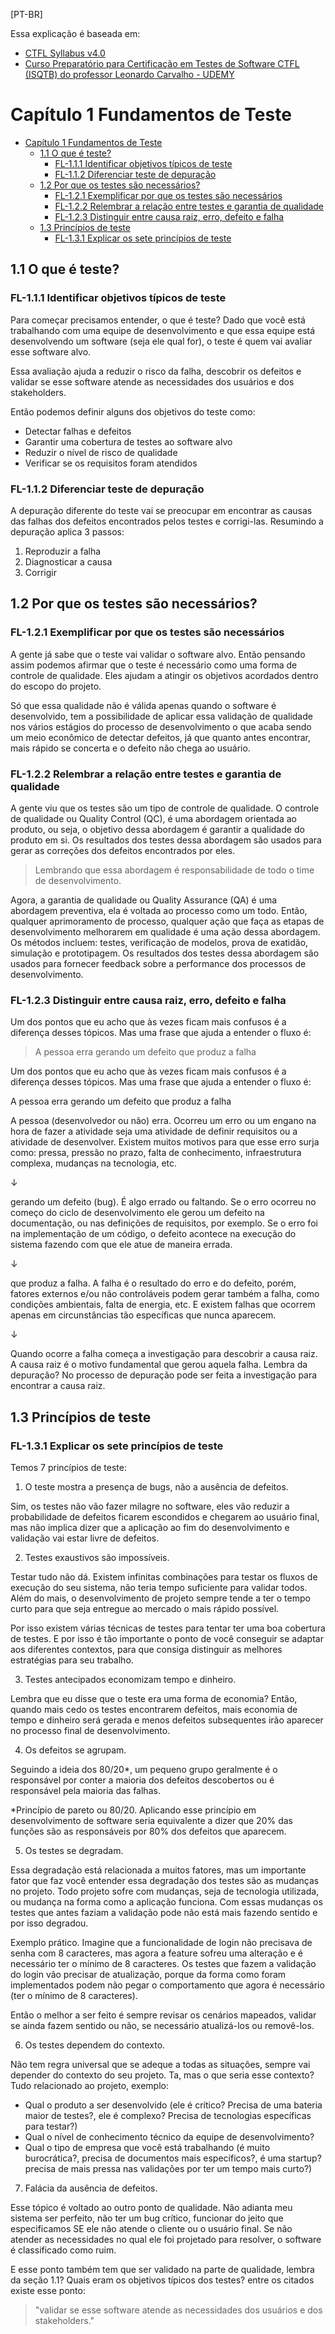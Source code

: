[PT-BR]

Essa explicação é baseada em:

- [CTFL Syllabus v4.0](https://bstqb.online/docs/syllabus_ctfl_4.0br.pdf)
- [Curso Preparatório para Certificação em Testes de Software CTFL (ISQTB) do professor Leonardo Carvalho - UDEMY](https://www.udemy.com/course/preparatorio-ctfl/?couponCode=OF83024E)



# Capítulo 1 Fundamentos de Teste


- [Capítulo 1 Fundamentos de Teste](#capítulo-1-fundamentos-de-teste)
  - [1.1 O que é teste?](#11-o-que-é-teste)
    - [FL-1.1.1 Identificar objetivos típicos de teste](#fl-111-identificar-objetivos-típicos-de-teste)
    - [FL-1.1.2 Diferenciar teste de depuração](#fl-112-diferenciar-teste-de-depuração)
  - [1.2 Por que os testes são necessários?](#12-por-que-os-testes-são-necessários)
    - [FL-1.2.1 Exemplificar por que os testes são necessários](#fl-121-exemplificar-por-que-os-testes-são-necessários)
    - [FL-1.2.2 Relembrar a relação entre testes e garantia de qualidade](#fl-122-relembrar-a-relação-entre-testes-e-garantia-de-qualidade)
    - [FL-1.2.3 Distinguir entre causa raiz, erro, defeito e falha](#fl-123-distinguir-entre-causa-raiz-erro-defeito-e-falha)
  - [1.3 Princípios de teste](#13-princípios-de-teste)
    - [FL-1.3.1 Explicar os sete princípios de teste](#fl-131-explicar-os-sete-princípios-de-teste)



## 1.1 O que é teste?

### FL-1.1.1 Identificar objetivos típicos de teste 

Para começar precisamos entender, o que é teste? Dado que você está trabalhando com uma equipe de desenvolvimento e que essa equipe está desenvolvendo um software (seja ele qual for), o teste é quem vai avaliar esse software alvo. 

Essa avaliação ajuda a reduzir o risco da falha, descobrir os defeitos e validar se esse software atende as necessidades dos usuários e dos stakeholders.

Então podemos definir alguns dos objetivos do teste como:
 - Detectar falhas e defeitos
 - Garantir uma cobertura de testes ao software alvo
 - Reduzir o nível de risco de qualidade
 - Verificar se os requisitos foram atendidos


### FL-1.1.2 Diferenciar teste de depuração

A depuração diferente do teste vai se preocupar em encontrar as causas das falhas dos defeitos encontrados pelos testes e corrigi-las. Resumindo a depuração aplica 3 passos:

1) Reproduzir a falha
2) Diagnosticar a causa
3) Corrigir


## 1.2 Por que os testes são necessários?


### FL-1.2.1 Exemplificar por que os testes são necessários

A gente já sabe que o teste vai validar o software alvo. Então pensando assim podemos afirmar que o teste é necessário como uma forma de controle de qualidade. Eles ajudam a atingir os objetivos acordados dentro do escopo do projeto.

Só que essa qualidade não é válida apenas quando o software é desenvolvido, tem a possibilidade de aplicar essa validação de qualidade nos vários estágios do processo de desenvolvimento o que acaba sendo um meio econômico de detectar defeitos, já que quanto antes encontrar, mais rápido se concerta e o defeito não chega ao usuário.


### FL-1.2.2 Relembrar a relação entre testes e garantia de qualidade

A gente viu que os testes são um tipo de controle de qualidade. O controle de qualidade ou Quality Control (QC), é uma abordagem orientada ao produto, ou seja, o objetivo dessa abordagem é garantir a qualidade do produto em si. Os resultados dos testes dessa abordagem são usados para gerar as correções dos defeitos encontrados por eles.

> Lembrando que essa abordagem é responsabilidade de todo o time de desenvolvimento.
 

Agora, a garantia de qualidade ou Quality Assurance (QA) é uma abordagem preventiva, ela é voltada ao processo como um todo. Então, qualquer aprimoramento de processo, qualquer ação que faça as etapas de desenvolvimento melhorarem em qualidade é uma ação dessa abordagem. Os métodos incluem: testes, verificação de modelos, prova de exatidão, simulação e prototipagem. Os resultados dos testes dessa abordagem são usados para fornecer feedback sobre a performance dos processos de desenvolvimento.


### FL-1.2.3 Distinguir entre causa raiz, erro, defeito e falha

Um dos pontos que eu acho que às vezes ficam mais confusos é a diferença desses tópicos. Mas uma frase que ajuda a entender o fluxo é:

>A pessoa erra gerando um defeito que produz a falha

Um dos pontos que eu acho que às vezes ficam mais confusos é a diferença desses tópicos. Mas uma frase que ajuda a entender o fluxo é:

A pessoa erra gerando um defeito que produz a falha

A pessoa (desenvolvedor ou não) erra. Ocorreu um erro ou um engano na hora de fazer a atividade seja uma atividade de definir requisitos ou a atividade de desenvolver. Existem muitos motivos para que esse erro surja como: pressa, pressão no prazo, falta de conhecimento, infraestrutura complexa, mudanças na tecnologia, etc.

 ↓

gerando um defeito (bug). É algo errado ou faltando. Se o erro ocorreu no começo do ciclo de desenvolvimento ele gerou um defeito na documentação, ou nas definições de requisitos, por exemplo. Se o erro foi na implementação de um código, o defeito acontece na execução do sistema fazendo com que ele atue de maneira errada.
 
 ↓
 
que produz a falha. A falha é o resultado do erro e do defeito, porém, fatores externos e/ou não controláveis podem gerar também a falha, como condições ambientais, falta de energia, etc. E existem falhas que ocorrem apenas em circunstâncias tão específicas que nunca aparecem.

 ↓

Quando ocorre a falha começa a investigação para descobrir a causa raiz. A causa raiz é o motivo fundamental que gerou aquela falha. 
Lembra da depuração? No processo de depuração pode ser feita a investigação para encontrar a causa raiz.


## 1.3 Princípios de teste

### FL-1.3.1 Explicar os sete princípios de teste

Temos 7 princípios de teste: 

1) O teste mostra a presença de bugs, não a ausência de defeitos. 

Sim, os testes não vão fazer milagre no software, eles vão reduzir a probabilidade de defeitos ficarem escondidos e chegarem ao usuário final, mas não implica dizer que a aplicação ao fim do desenvolvimento e validação vai estar livre de defeitos.

2) Testes exaustivos são impossíveis. 
   
Testar tudo não dá. Existem infinitas combinações para testar os fluxos de execução do seu sistema, não teria tempo suficiente para validar todos. Além do mais, o desenvolvimento de projeto sempre tende a ter o tempo curto para que seja entregue ao mercado o mais rápido possível. 

Por isso existem várias técnicas de testes para tentar ter uma boa cobertura de testes. E por isso é tão importante o ponto de você conseguir se adaptar aos diferentes contextos, para que consiga distinguir as melhores estratégias para seu trabalho.

3) Testes antecipados economizam tempo e dinheiro. 
   
Lembra que eu disse que o teste era uma forma de economia? Então, quando mais cedo os testes encontrarem defeitos, mais economia de tempo e dinheiro será gerada e menos defeitos subsequentes irão aparecer no processo final de desenvolvimento.

4) Os defeitos se agrupam. 

Seguindo a ideia dos 80/20*, um pequeno grupo geralmente é o responsável por conter a maioria dos defeitos descobertos ou é responsável pela maioria das falhas.

*Princípio de pareto ou 80/20. Aplicando esse princípio em desenvolvimento de software seria equivalente a dizer que 20% das funções são as responsáveis por 80% dos defeitos que aparecem.

5) Os testes se degradam.

Essa degradação está relacionada a muitos fatores, mas um importante fator que faz você entender essa degradação dos testes são as mudanças no projeto. Todo projeto sofre com mudanças, seja de tecnologia utilizada, ou mudança na forma como a aplicação funciona. Com essas mudanças os testes que antes faziam a validação pode não está mais fazendo sentido e por isso degradou.

Exemplo prático. Imagine que a funcionalidade de login não precisava de senha com 8 caracteres, mas agora a feature sofreu uma alteração e é necessário ter o mínimo de 8 caracteres. Os testes que fazem a validação do login vão precisar de atualização, porque da forma como foram implementados podem não pegar o comportamento que agora é necessário (ter o mínimo de 8 caracteres).

Então o melhor a ser feito é sempre revisar os cenários mapeados, validar se ainda fazem sentido ou não, se necessário atualizá-los ou removê-los.

6) Os testes dependem do contexto.

Não tem regra universal que se adeque a todas as situações, sempre vai depender do contexto do seu projeto.
Ta, mas o que seria esse contexto?
Tudo relacionado ao projeto, exemplo:
- Qual o produto a ser desenvolvido (ele é crítico? Precisa de uma bateria maior de testes?, ele é complexo? Precisa de tecnologias específicas para testar?) 
- Qual o nível de conhecimento técnico da equipe de desenvolvimento?
- Qual o tipo de empresa que você está trabalhando (é muito burocrática?, precisa de documentos mais específicos?, é uma startup? precisa de mais pressa nas validações por ter um tempo mais curto?)
  
7) Falácia da ausência de defeitos.
   
Esse tópico é voltado ao outro ponto de qualidade. Não adianta meu sistema ser perfeito, não ter um bug crítico, funcionar do jeito que especificamos SE ele não atende o cliente ou o usuário final. Se não atender as necessidades no qual ele foi projetado para resolver, o software é classificado como ruim. 

E esse ponto também tem que ser validado na parte de qualidade, lembra da seção 1.1? Quais eram os objetivos típicos dos testes? entre os citados existe esse ponto: 
>"validar se esse software atende as necessidades dos usuários e dos stakeholders."
